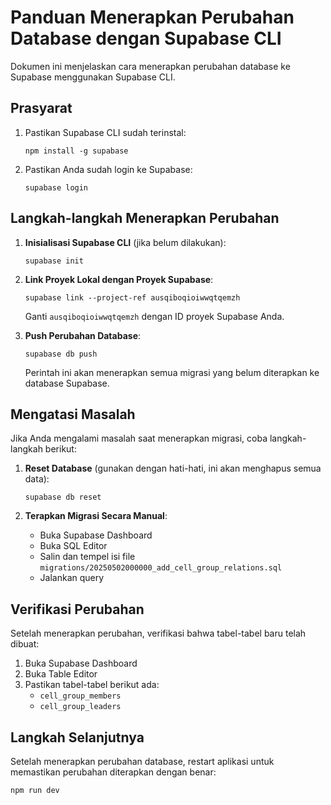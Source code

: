 # Panduan Menerapkan Perubahan Database dengan Supabase CLI

Dokumen ini menjelaskan cara menerapkan perubahan database ke Supabase menggunakan Supabase CLI.

## Prasyarat

1. Pastikan Supabase CLI sudah terinstal:
   ```
   npm install -g supabase
   ```

2. Pastikan Anda sudah login ke Supabase:
   ```
   supabase login
   ```

## Langkah-langkah Menerapkan Perubahan

1. **Inisialisasi Supabase CLI** (jika belum dilakukan):
   ```
   supabase init
   ```

2. **Link Proyek Lokal dengan Proyek Supabase**:
   ```
   supabase link --project-ref ausqiboqioiwwqtqemzh
   ```
   Ganti `ausqiboqioiwwqtqemzh` dengan ID proyek Supabase Anda.

3. **Push Perubahan Database**:
   ```
   supabase db push
   ```
   Perintah ini akan menerapkan semua migrasi yang belum diterapkan ke database Supabase.

## Mengatasi Masalah

Jika Anda mengalami masalah saat menerapkan migrasi, coba langkah-langkah berikut:

1. **Reset Database** (gunakan dengan hati-hati, ini akan menghapus semua data):
   ```
   supabase db reset
   ```

2. **Terapkan Migrasi Secara Manual**:
   - Buka Supabase Dashboard
   - Buka SQL Editor
   - Salin dan tempel isi file `migrations/20250502000000_add_cell_group_relations.sql`
   - Jalankan query

## Verifikasi Perubahan

Setelah menerapkan perubahan, verifikasi bahwa tabel-tabel baru telah dibuat:

1. Buka Supabase Dashboard
2. Buka Table Editor
3. Pastikan tabel-tabel berikut ada:
   - `cell_group_members`
   - `cell_group_leaders`

## Langkah Selanjutnya

Setelah menerapkan perubahan database, restart aplikasi untuk memastikan perubahan diterapkan dengan benar:

```
npm run dev
```
